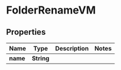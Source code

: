 

# FolderRenameVM


## Properties

| Name | Type | Description | Notes |
|------------ | ------------- | ------------- | -------------|
|**name** | **String** |  |  |



